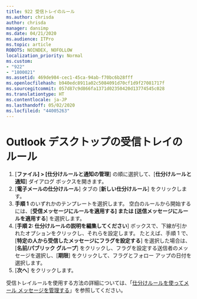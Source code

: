 ```yaml
---
title: 922 受信トレイのルール
ms.author: chrisda
author: chrisda
manager: dansimp
ms.date: 04/21/2020
ms.audience: ITPro
ms.topic: article
ROBOTS: NOINDEX, NOFOLLOW
localization_priority: Normal
ms.custom:
- "922"
- "1800021"
ms.assetid: 469de984-cec1-45ca-94ab-f70bc6b28fff
ms.openlocfilehash: b940edc8911a02c5084091d70cf1d9f27081717f
ms.sourcegitcommit: 057d87c9d866fa1371d02350420d13774545c028
ms.translationtype: HT
ms.contentlocale: ja-JP
ms.lasthandoff: 05/02/2020
ms.locfileid: "44005263"
---
```

# <a name="inbox-rules-in-outlook-desktop"></a>Outlook デスクトップの受信トレイのルール

1. [**ファイル] > [仕分けルールと通知の管理**] の順に選択して、[**仕分けルールと通知**] ダイアログ ボックスを開きます。
2. [**電子メールの仕分けルール**] タブの [**新しい仕分けルール**] をクリックします。
3. **手順 1** のいずれかのテンプレートを選択します。 空白のルールから開始するには、[**受信メッセージにルールを適用する] または [送信メッセージにルールを適用する**] を選択します。
4. [**手順 2: 仕分けルールの説明を編集してください**] ボックスで、下線が引かれたオプションをクリックし、それらを設定します。 たとえば、手順 1 で、[**特定の人から受信したメッセージにフラグを設定する**] を選択した場合は、[**名前/パブリック グループ**] をクリックし、フラグを設定する送信者のメッセージを選択し、[**期限**] をクリックして、フラグとフォロー アップの日付を選択します。
5. [**次へ**] をクリックします。

受信トレイルールを使用する方法の詳細については、「[仕分けルールを使ってメール メッセージを管理する](https://support.office.com/article/manage-email-messages-by-using-rules-c24f5dea-9465-4df4-ad17-a50704d66c59)」を参照してください。
